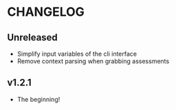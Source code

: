 # CHANGELOG

## Unreleased

- Simplify input variables of the cli interface
- Remove context parsing when grabbing assessments

## v1.2.1

- The beginning!